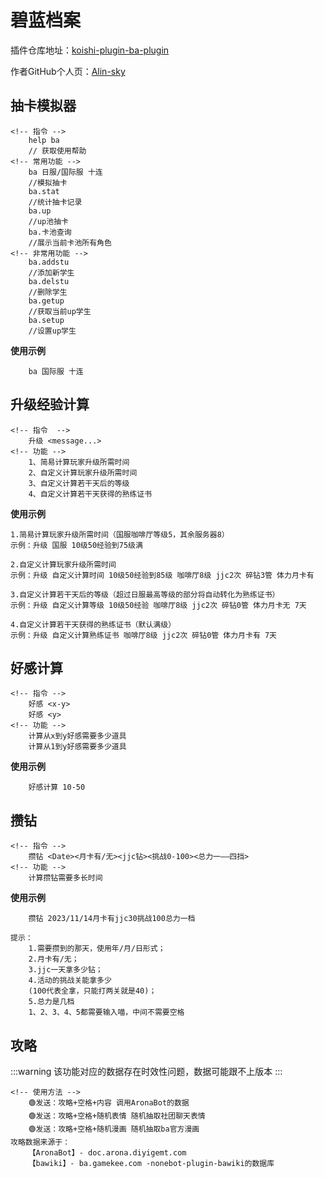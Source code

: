 # 碧蓝档案

插件仓库地址：[koishi-plugin-ba-plugin](https://github.com/Alin-sky/koishi-plugin-ba-plugin)

作者GitHub个人页：[Alin-sky](https://github.com/Alin-sky)

## 抽卡模拟器
```
<!-- 指令 -->
    help ba 
    // 获取使用帮助
<!-- 常用功能 -->
    ba 日服/国际服 十连 
    //模拟抽卡
    ba.stat 
    //统计抽卡记录
    ba.up 
    //up池抽卡
    ba.卡池查询 
    //展示当前卡池所有角色
<!-- 非常用功能 -->
    ba.addstu 
    //添加新学生
    ba.delstu 
    //删除学生
    ba.getup 
    //获取当前up学生
    ba.setup 
    //设置up学生

```


**使用示例**
```
    ba 国际服 十连
```

## 升级经验计算
```
<!-- 指令  -->
    升级 <message...>
<!-- 功能 -->
    1、简易计算玩家升级所需时间
    2、自定义计算玩家升级所需时间
    3、自定义计算若干天后的等级
    4、自定义计算若干天获得的熟练证书
```

**使用示例**
```
1.简易计算玩家升级所需时间（国服咖啡厅等级5，其余服务器8）
示例：升级 国服 10级50经验到75级满

2.自定义计算玩家升级所需时间
示例：升级 自定义计算时间 10级50经验到85级 咖啡厅8级 jjc2次 碎钻3管 体力月卡有

3.自定义计算若干天后的等级（超过日服最高等级的部分将自动转化为熟练证书）
示例：升级 自定义计算等级 10级50经验 咖啡厅8级 jjc2次 碎钻0管 体力月卡无 7天

4.自定义计算若干天获得的熟练证书（默认满级）
示例：升级 自定义计算熟练证书 咖啡厅8级 jjc2次 碎钻0管 体力月卡有 7天
```

## 好感计算
```
<!-- 指令 -->
    好感 <x-y>
    好感 <y>
<!-- 功能 -->
    计算从x到y好感需要多少道具
    计算从1到y好感需要多少道具
```

**使用示例**
```
    好感计算 10-50
```

## 攒钻
```
<!-- 指令 -->
    攒钻 <Date><月卡有/无><jjc钻><挑战0-100><总力一——四挡>
<!-- 功能 -->
    计算攒钻需要多长时间
```

**使用示例**
```
    攒钻 2023/11/14月卡有jjc30挑战100总力一档
    
提示：
    1.需要攒到的那天，使用年/月/日形式；
    2.月卡有/无；
    3.jjc一天拿多少钻；
    4.活动的挑战关能拿多少
    (100代表全拿，只能打两关就是40)；
    5.总力是几档
    1、2、3、4、5都需要输入喵，中间不需要空格
```

## 攻略
:::warning
该功能对应的数据存在时效性问题，数据可能跟不上版本
:::

```
<!-- 使用方法 -->
    🟢发送：攻略+空格+内容 调用AronaBot的数据
    🟢发送：攻略+空格+随机表情 随机抽取社团聊天表情
    🟢发送：攻略+空格+随机漫画 随机抽取ba官方漫画
攻略数据来源于：
    【AronaBot】- doc.arona.diyigemt.com 
    【bawiki】- ba.gamekee.com -nonebot-plugin-bawiki的数据库
```